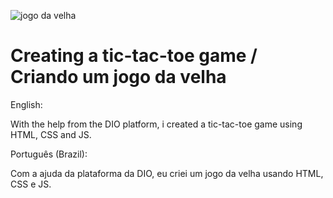 ![jogo da velha](https://user-images.githubusercontent.com/75752123/117442934-c9cca600-af0d-11eb-8c7e-614def58b047.jpg)
# Creating a tic-tac-toe game / Criando um jogo da velha

English:

With the help from the DIO platform, i created a tic-tac-toe game using HTML, CSS and JS.

Português (Brazil):

Com a ajuda da plataforma da DIO, eu criei um jogo da velha usando HTML, CSS e JS.
